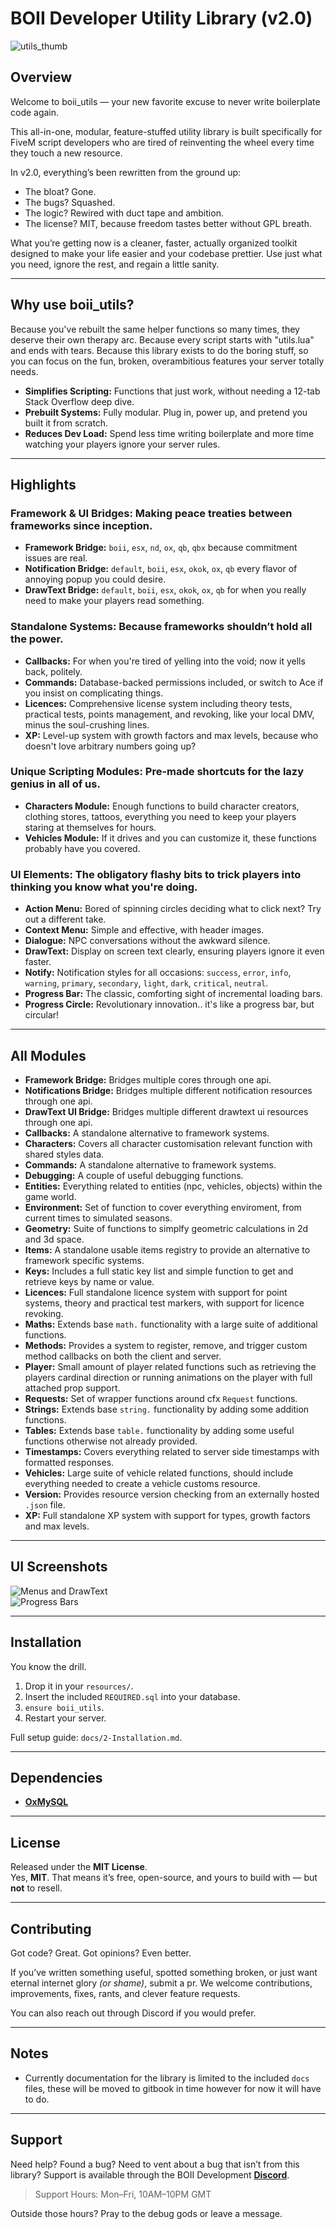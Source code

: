 # BOII Developer Utility Library (v2.0)

![utils_thumb](https://github.com/user-attachments/assets/71435f42-1167-4afc-aa98-dd51db26612a)

## Overview

Welcome to boii_utils — your new favorite excuse to never write boilerplate code again.

This all-in-one, modular, feature-stuffed utility library is built specifically for FiveM script developers who are tired of reinventing the wheel every time they touch a new resource.

In v2.0, everything’s been rewritten from the ground up:

- The bloat? Gone.
- The bugs? Squashed.
- The logic? Rewired with duct tape and ambition.
- The license? MIT, because freedom tastes better without GPL breath.

What you’re getting now is a cleaner, faster, actually organized toolkit designed to make your life easier and your codebase prettier.
Use just what you need, ignore the rest, and regain a little sanity.

---

## Why use boii_utils?

Because you've rebuilt the same helper functions so many times, they deserve their own therapy arc.
Because every script starts with "utils.lua" and ends with tears.
Because this library exists to do the boring stuff, so you can focus on the fun, broken, overambitious features your server totally needs.

- **Simplifies Scripting:** Functions that just work, without needing a 12-tab Stack Overflow deep dive.
- **Prebuilt Systems:** Fully modular. Plug in, power up, and pretend you built it from scratch.
- **Reduces Dev Load:** Spend less time writing boilerplate and more time watching your players ignore your server rules.

---

## Highlights

### **Framework & UI Bridges:** Making peace treaties between frameworks since inception.
- **Framework Bridge:** `boii`, `esx`, `nd`, `ox`, `qb`, `qbx` because commitment issues are real.
- **Notification Bridge:** `default`, `boii`, `esx`, `okok`, `ox`, `qb` every flavor of annoying popup you could desire.
- **DrawText Bridge:** `default`, `boii`, `esx`, `okok`, `ox`, `qb` for when you really need to make your players read something.

### **Standalone Systems:** Because frameworks shouldn’t hold all the power.
- **Callbacks:** For when you're tired of yelling into the void; now it yells back, politely.
- **Commands:** Database-backed permissions included, or switch to Ace if you insist on complicating things.
- **Licences:** Comprehensive license system including theory tests, practical tests, points management, and revoking, like your local DMV, minus the soul-crushing lines.
- **XP:** Level-up system with growth factors and max levels, because who doesn't love arbitrary numbers going up?

### **Unique Scripting Modules:** Pre-made shortcuts for the lazy genius in all of us.
- **Characters Module:** Enough functions to build character creators, clothing stores, tattoos, everything you need to keep your players staring at themselves for hours.
- **Vehicles Module:** If it drives and you can customize it, these functions probably have you covered.

### **UI Elements:** The obligatory flashy bits to trick players into thinking you know what you're doing.
- **Action Menu:** Bored of spinning circles deciding what to click next? Try out a different take.
- **Context Menu:** Simple and effective, with header images.
- **Dialogue:** NPC conversations without the awkward silence.
- **DrawText:** Display on screen text clearly, ensuring players ignore it even faster.
- **Notify:** Notification styles for all occasions: `success`, `error`, `info`, `warning`, `primary`, `secondary`, `light`, `dark`, `critical`, `neutral`.
- **Progress Bar:** The classic, comforting sight of incremental loading bars.
- **Progress Circle:** Revolutionary innovation.. it's like a progress bar, but circular!

---

## All Modules

- **Framework Bridge:** Bridges multiple cores through one api.
- **Notifications Bridge:** Bridges multiple different notification resources through one api.
- **DrawText UI Bridge:** Bridges multiple different drawtext ui resources through one api.
- **Callbacks:** A standalone alternative to framework systems.
- **Characters:** Covers all character customisation relevant function with shared styles data.
- **Commands:** A standalone alternative to framework systems.
- **Debugging:** A couple of useful debugging functions.
- **Entities:** Everything related to entities (npc, vehicles, objects) within the game world.
- **Environment:** Set of function to cover everything enviroment, from current times to simulated seasons.
- **Geometry:** Suite of functions to simplfy geometric calculations in 2d and 3d space.
- **Items:** A standalone usable items registry to provide an alternative to framework specific systems.
- **Keys:** Includes a full static key list and simple function to get and retrieve keys by name or value.
- **Licences:** Full standalone licence system with support for point systems, theory and practical test markers, with support for licence revoking.
- **Maths:** Extends base `math.` functionality with a large suite of additional functions.
- **Methods:** Provides a system to register, remove, and trigger custom method callbacks on both the client and server.
- **Player:** Small amount of player related functions such as retrieving the players cardinal direction or running animations on the player with full attached prop support.
- **Requests:** Set of wrapper functions around cfx `Request` functions.
- **Strings:** Extends base `string.` functionality by adding some addition functions.
- **Tables:** Extends base `table.` functionality by adding some useful functions otherwise not already provided.
- **Timestamps:** Covers everything related to server side timestamps with formatted responses.
- **Vehicles:** Large suite of vehicle related functions, should include everything needed to create a vehicle customs resource.
- **Version:** Provides resource version checking from an externally hosted `.json` file.
- **XP:** Full standalone XP system with support for types, growth factors and max levels.

---

## UI Screenshots

![Menus and DrawText](https://i.ibb.co/PG7vKfPB/image-2025-03-15-004251413.png)  
![Progress Bars](https://i.ibb.co/9HkYnYqh/image-2025-03-15-004440049.png)

---

## Installation

You know the drill.

1. Drop it in your `resources/`.
2. Insert the included `REQUIRED.sql` into your database.
3. `ensure boii_utils`.
4. Restart your server.

Full setup guide: `docs/2-Installation.md`.

---

## Dependencies

- **[OxMySQL](https://github.com/overextended/oxmysql/releases)**

---

## License

Released under the **MIT License**.  
Yes, **MIT**. That means it’s free, open-source, and yours to build with — but **not** to resell.  

---

## Contributing

Got code? Great. Got opinions? Even better.

If you’ve written something useful, spotted something broken, or just want eternal internet glory *(or shame)*, submit a pr.
We welcome contributions, improvements, fixes, rants, and clever feature requests.

You can also reach out through Discord if you would prefer.

---

## Notes

- Currently documentation for the library is limited to the included `docs` files, these will be moved to gitbook in time however for now it will have to do.

---

## Support

Need help? Found a bug? Need to vent about a bug that isn’t from this library?
Support is available through the BOII Development **[Discord](https://discord.gg/MUckUyS5Kq)**.

> Support Hours: Mon–Fri, 10AM–10PM GMT

Outside those hours? Pray to the debug gods or leave a message.